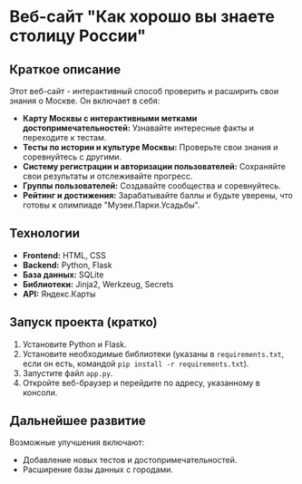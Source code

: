 # Веб-сайт "Как хорошо вы знаете столицу России"

## Краткое описание

Этот веб-сайт - интерактивный способ проверить и расширить свои знания о Москве. Он включает в себя:

*   **Карту Москвы с интерактивными метками достопримечательностей:**  Узнавайте интересные факты и переходите к тестам.
*   **Тесты по истории и культуре Москвы:**  Проверьте свои знания и соревнуйтесь с другими.
*   **Систему регистрации и авторизации пользователей:**  Сохраняйте свои результаты и отслеживайте прогресс.
*   **Группы пользователей:**  Создавайте сообщества и соревнуйтесь.
*   **Рейтинг и достижения:**  Зарабатывайте баллы и будьте уверены, что готовы к олимпиаде "Музеи.Парки.Усадьбы".

## Технологии

*   **Frontend:** HTML, CSS
*   **Backend:** Python, Flask
*   **База данных:** SQLite
*   **Библиотеки:** Jinja2, Werkzeug, Secrets
*   **API:** Яндекс.Карты

## Запуск проекта (кратко)

1.  Установите Python и Flask.
2.  Установите необходимые библиотеки (указаны в `requirements.txt`, если он есть, командой `pip install -r requirements.txt`).
3.  Запустите файл `app.py`.
4.  Откройте веб-браузер и перейдите по адресу, указанному в консоли.

## Дальнейшее развитие

Возможные улучшения включают:

*   Добавление новых тестов и достопримечательностей.
*   Расширение базы данных с городами.

